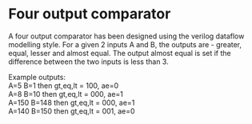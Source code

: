 # Four output comparator

A four output comparator has been designed using the verilog dataflow modelling style. For a given 2 inputs A and B, the outputs are - greater, equal, lesser and almost equal. The output almost equal is set if the difference between the two inputs is less than 3.

Example outputs:  
	A=5 B=1 then gt,eq,lt = 100, ae=0  
	A=8 B=10 then gt,eq,lt = 000, ae=1  
	A=150 B=148 then gt,eq,lt = 000, ae=1  
	A=140 B=150 then gt,eq,lt = 001, ae=0

